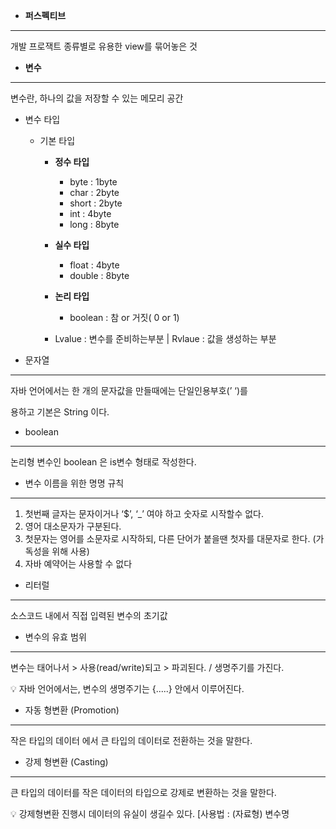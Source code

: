 
- **퍼스펙티브**

---

  개발 프로잭트 종류별로 유용한 view를 묶어놓은 것



- **변수**

---

  변수란, 하나의 값을 저장할 수 있는 메모리 공간

- 변수 타입
    - 기본 타입
        - **정수 타입**
            - byte : 1byte
            - char : 2byte
            - short : 2byte
            - int : 4byte
            - long : 8byte
        - **실수 타입**
            - float : 4byte
            - double : 8byte
        - **논리 타입**
            - boolean : 참 or 거짓( 0 or 1)

      - Lvalue : 변수를 준비하는부분 |  Rvlaue : 값을 생성하는 부분

- 문자열

---

  자바 언어에서는 한 개의 문자값을 만들때에는 단일인용부호(’ ‘)를 

  용하고 기본은 String 이다.

- boolean

---

  논리형 변수인 boolean 은 is변수 형태로 작성한다. 

- 변수 이름을 위한 명명 규칙

---

1. 첫번째 글자는 문자이거나 ‘$’, ‘_’ 여야 하고 숫자로 시작할수 없다.
2. 영어 대소문자가 구분된다.
3. 첫문자는 영어를 소문자로 시작하되, 다른 단어가 붙을땐 첫자를   대문자로 한다.  (가독성을 위해 사용)
4. 자바 예약어는 사용할 수 없다

- 리터럴

---

  소스코드 내에서 직접 입력된 변수의 초기값

- 변수의 유효 범위

---

  변수는 태어나서 > 사용(read/write)되고 > 파괴된다.   / 생명주기를  가진다.

<aside>
💡 자바 언어에서는, 변수의 생명주기는 {.....} 안에서 이루어진다.

</aside>

- 자동 형변환 (Promotion)

---

  작은 타입의 데이터 에서 큰 타입의 데이터로 전환하는 것을 말한다.

- 강제 형변환 (Casting)

---

  큰 타입의 데이터를 작은 데이터의 타입으로 강제로 변환하는 것을 말한다. 

<aside>
💡 강제형변환 진행시 데이터의 유실이 생길수 있다.                                                                       [사용법 : (자료형) 변수명

</aside>
